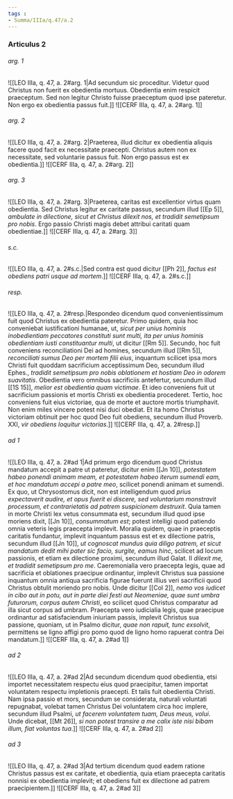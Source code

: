 ```yaml
---
tags : 
- Summa/IIIa/q.47/a.2
---
```


### Articulus 2

###### arg. 1
![[LEO IIIa, q. 47, a. 2#arg. 1|Ad secundum sic proceditur. Videtur quod Christus non fuerit ex obedientia mortuus. Obedientia enim respicit praeceptum. Sed non legitur Christo fuisse praeceptum quod ipse pateretur. Non ergo ex obedientia passus fuit.]]
![[CERF IIIa, q. 47, a. 2#arg. 1]]

###### arg. 2
![[LEO IIIa, q. 47, a. 2#arg. 2|Praeterea, illud dicitur ex obedientia aliquis facere quod facit ex necessitate praecepti. Christus autem non ex necessitate, sed voluntarie passus fuit. Non ergo passus est ex obedientia.]]
![[CERF IIIa, q. 47, a. 2#arg. 2]]

###### arg. 3
![[LEO IIIa, q. 47, a. 2#arg. 3|Praeterea, caritas est excellentior virtus quam obedientia. Sed Christus legitur ex caritate passus, secundum illud [[Ep 5]], *ambulate in dilectione, sicut et Christus dilexit nos, et tradidit semetipsum pro nobis*. Ergo passio Christi magis debet attribui caritati quam obedientiae.]]
![[CERF IIIa, q. 47, a. 2#arg. 3]]

###### s.c.
![[LEO IIIa, q. 47, a. 2#s.c.|Sed contra est quod dicitur [[Ph 2]], *factus est obediens patri usque ad mortem*.]]
![[CERF IIIa, q. 47, a. 2#s.c.]]

###### resp.
![[LEO IIIa, q. 47, a. 2#resp.|Respondeo dicendum quod convenientissimum fuit quod Christus ex obedientia pateretur. Primo quidem, quia hoc conveniebat iustificationi humanae, ut, *sicut per unius hominis inobedientiam peccatores constituti sunt multi, ita per unius hominis obedientiam iusti constituantur multi*, ut dicitur [[Rm 5]]. Secundo, hoc fuit conveniens reconciliationi Dei ad homines, secundum illud [[Rm 5]], *reconciliati sumus Deo per mortem filii eius*, inquantum scilicet ipsa mors Christi fuit quoddam sacrificium acceptissimum Deo, secundum illud Ephes., *tradidit semetipsum pro nobis oblationem et hostiam Deo in odorem suavitatis*. Obedientia vero omnibus sacrificiis antefertur, secundum illud [[1S 15]], *melior est obedientia quam victimae*. Et ideo conveniens fuit ut sacrificium passionis et mortis Christi ex obedientia procederet. Tertio, hoc conveniens fuit eius victoriae, qua de morte et auctore mortis triumphavit. Non enim miles vincere potest nisi duci obediat. Et ita homo Christus victoriam obtinuit per hoc quod Deo fuit obediens, secundum illud Proverb. XXI, *vir obediens loquitur victorias*.]]
![[CERF IIIa, q. 47, a. 2#resp.]]

###### ad 1
![[LEO IIIa, q. 47, a. 2#ad 1|Ad primum ergo dicendum quod Christus mandatum accepit a patre ut pateretur, dicitur enim [[Jn 10]], *potestatem habeo ponendi animam meam, et potestatem habeo iterum sumendi eam, et hoc mandatum accepi a patre meo*, scilicet ponendi animam et sumendi. Ex quo, ut Chrysostomus dicit, non est intelligendum quod *prius expectaverit audire, et opus fuerit ei discere, sed voluntarium monstravit processum, et contrarietatis ad patrem suspicionem destruxit*. Quia tamen in morte Christi lex vetus consummata est, secundum illud quod ipse moriens dixit, [[Jn 10]], *consummatum est*; potest intelligi quod patiendo omnia veteris legis praecepta implevit. Moralia quidem, quae in praeceptis caritatis fundantur, implevit inquantum passus est et ex dilectione patris, secundum illud [[Jn 10]], *ut cognoscat mundus quia diligo patrem, et sicut mandatum dedit mihi pater sic facio, surgite, eamus hinc*, scilicet ad locum passionis, et etiam ex dilectione proximi, secundum illud Galat. II *dilexit me, et tradidit semetipsum pro me*. Caeremonialia vero praecepta legis, quae ad sacrificia et oblationes praecipue ordinantur, implevit Christus sua passione inquantum omnia antiqua sacrificia figurae fuerunt illius veri sacrificii quod Christus obtulit moriendo pro nobis. Unde dicitur [[Col 2]], *nemo vos iudicet in cibo aut in potu, aut in parte diei festi aut Neomeniae, quae sunt umbra futurorum, corpus autem Christi*, eo scilicet quod Christus comparatur ad illa sicut corpus ad umbram. Praecepta vero iudicialia legis, quae praecipue ordinantur ad satisfaciendum iniuriam passis, implevit Christus sua passione, quoniam, ut in Psalmo dicitur, *quae non rapuit, tunc exsolvit*, permittens se ligno affigi pro pomo quod de ligno homo rapuerat contra Dei mandatum.]]
![[CERF IIIa, q. 47, a. 2#ad 1]]

###### ad 2
![[LEO IIIa, q. 47, a. 2#ad 2|Ad secundum dicendum quod obedientia, etsi importet necessitatem respectu eius quod praecipitur, tamen importat voluntatem respectu impletionis praecepti. Et talis fuit obedientia Christi. Nam ipsa passio et mors, secundum se considerata, naturali voluntati repugnabat, volebat tamen Christus Dei voluntatem circa hoc implere, secundum illud Psalmi, *ut facerem voluntatem tuam, Deus meus, volui*. Unde dicebat, [[Mt 26]], *si non potest transire a me calix iste nisi bibam illum, fiat voluntas tua*.]]
![[CERF IIIa, q. 47, a. 2#ad 2]]

###### ad 3
![[LEO IIIa, q. 47, a. 2#ad 3|Ad tertium dicendum quod eadem ratione Christus passus est ex caritate, et obedientia, quia etiam praecepta caritatis nonnisi ex obedientia implevit; et obediens fuit ex dilectione ad patrem praecipientem.]]
![[CERF IIIa, q. 47, a. 2#ad 3]]

